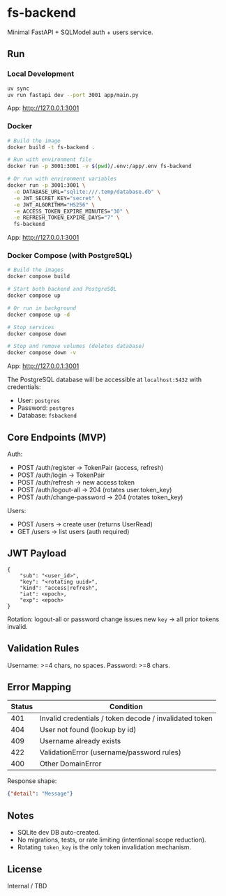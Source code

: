 # fs-backend

Minimal FastAPI + SQLModel auth + users service.

## Run

### Local Development
```bash
uv sync
uv run fastapi dev --port 3001 app/main.py
```
App: http://127.0.0.1:3001

### Docker
```bash
# Build the image
docker build -t fs-backend .

# Run with environment file
docker run -p 3001:3001 -v $(pwd)/.env:/app/.env fs-backend

# Or run with environment variables
docker run -p 3001:3001 \
  -e DATABASE_URL="sqlite:///.temp/database.db" \
  -e JWT_SECRET_KEY="secret" \
  -e JWT_ALGORITHM="HS256" \
  -e ACCESS_TOKEN_EXPIRE_MINUTES="30" \
  -e REFRESH_TOKEN_EXPIRE_DAYS="7" \
  fs-backend
```
App: http://127.0.0.1:3001

### Docker Compose (with PostgreSQL)
```bash
# Build the images
docker compose build

# Start both backend and PostgreSQL
docker compose up

# Or run in background
docker compose up -d

# Stop services
docker compose down

# Stop and remove volumes (deletes database)
docker compose down -v
```
App: http://127.0.0.1:3001

The PostgreSQL database will be accessible at `localhost:5432` with credentials:
- User: `postgres`
- Password: `postgres`
- Database: `fsbackend`


## Core Endpoints (MVP)
Auth:
- POST /auth/register → TokenPair (access, refresh)
- POST /auth/login → TokenPair
- POST /auth/refresh → new access token
- POST /auth/logout-all → 204 (rotates user.token_key)
- POST /auth/change-password → 204 (rotates token_key)

Users:
- POST /users → create user (returns UserRead)
- GET  /users → list users (auth required)

## JWT Payload
```
{
	"sub": "<user_id>",
	"key": "<rotating uuid>",
	"kind": "access|refresh",
	"iat": <epoch>,
	"exp": <epoch>
}
```
Rotation: logout-all or password change issues new `key` → all prior tokens invalid.

## Validation Rules
Username: >=4 chars, no spaces.
Password: >=8 chars.

## Error Mapping
Status | Condition
------ | ---------
401 | Invalid credentials / token decode / invalidated token
404 | User not found (lookup by id)
409 | Username already exists
422 | ValidationError (username/password rules)
400 | Other DomainError

Response shape:
```json
{"detail": "Message"}
```

## Notes
- SQLite dev DB auto-created.
- No migrations, tests, or rate limiting (intentional scope reduction).
- Rotating `token_key` is the only token invalidation mechanism.

## License
Internal / TBD
